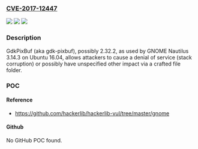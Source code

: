 ### [CVE-2017-12447](https://cve.mitre.org/cgi-bin/cvename.cgi?name=CVE-2017-12447)
![](https://img.shields.io/static/v1?label=Product&message=n%2Fa&color=blue)
![](https://img.shields.io/static/v1?label=Version&message=n%2Fa&color=blue)
![](https://img.shields.io/static/v1?label=Vulnerability&message=n%2Fa&color=brighgreen)

### Description

GdkPixBuf (aka gdk-pixbuf), possibly 2.32.2, as used by GNOME Nautilus 3.14.3 on Ubuntu 16.04, allows attackers to cause a denial of service (stack corruption) or possibly have unspecified other impact via a crafted file folder.

### POC

#### Reference
- https://github.com/hackerlib/hackerlib-vul/tree/master/gnome

#### Github
No GitHub POC found.

